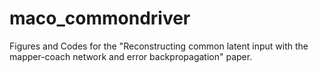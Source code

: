 # maco_commondriver
Figures and Codes for the "Reconstructing common latent input with the mapper-coach network and error backpropagation" paper.
